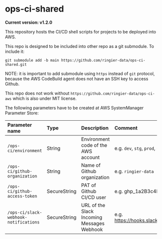 # ops-ci-shared

**Current version: v1.2.0**

This repository hosts the CI/CD shell scripts for projects to be deployed into AWS.

This repo is designed to be included into other repo as a git submodule. To include it:
```shell-script
git submodule add -b main https://github.com/ringier-data/ops-ci-shared.git
```

NOTE: it is important to add submodule using `https` instead of `git` protocol, because the AWS CodeBuild agent does not have an SSH key
to access Github.

This repo does not work without `https://github.com/ringier-data/ops-ci-aws` which is also under MIT license.

The following parameters have to be created at AWS SystemManager Parameter Store:

| Parameter name                        | Type         | Description                                | Comment                                                                              |
|:--------------------------------------|:-------------|:-------------------------------------------|:-------------------------------------------------------------------------------------|
| `/ops-ci/environment`                 | String       | Environment code of the AWS account        | e.g. `dev`, `stg`, `prod`, etc.                                                      |
| `/ops-ci/github-organization`         | String       | Name of Github organization                | e.g. `ringier-data`                                                                  |
| `/ops-ci/github-access-token`         | SecureString | PAT of Github CI/CD user                   | e.g. ghp_1a2B3c4D5e6F7A8b9C0d1E2f3a4B5c6D7e8F                                        |
| `/ops-ci/slack-webhook-notifications` | SecureString | URL of the Slack Incoming Messages Webhook | e.g. https://hooks.slack.com/services/1A2B3C4D5/E6F7G8H9I0J/1k2L3m4n5O6p7Q8s9T0u1V2w |
